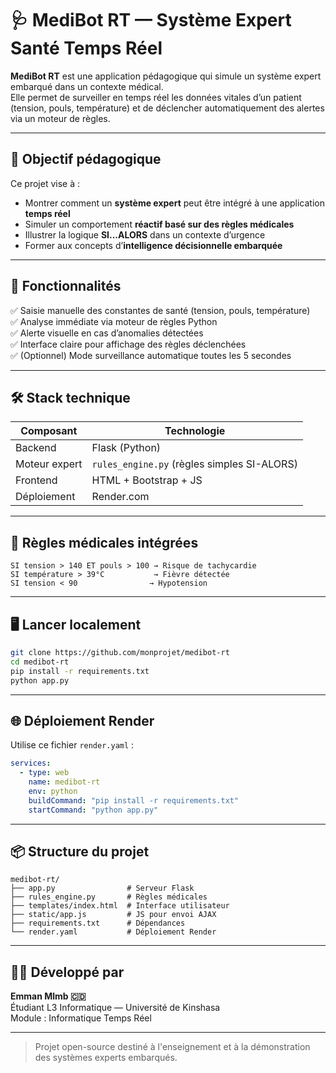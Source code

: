# 🩺 MediBot RT — Système Expert Santé Temps Réel

**MediBot RT** est une application pédagogique qui simule un système expert embarqué dans un contexte médical.  
Elle permet de surveiller en temps réel les données vitales d’un patient (tension, pouls, température) et de déclencher automatiquement des alertes via un moteur de règles.

---

## 🎯 Objectif pédagogique

Ce projet vise à :

- Montrer comment un **système expert** peut être intégré à une application **temps réel**
- Simuler un comportement **réactif basé sur des règles médicales**
- Illustrer la logique **SI...ALORS** dans un contexte d’urgence
- Former aux concepts d’**intelligence décisionnelle embarquée**

---

## 🚀 Fonctionnalités

✅ Saisie manuelle des constantes de santé (tension, pouls, température)  
✅ Analyse immédiate via moteur de règles Python  
✅ Alerte visuelle en cas d’anomalies détectées  
✅ Interface claire pour affichage des règles déclenchées  
✅ (Optionnel) Mode surveillance automatique toutes les 5 secondes

---

## 🛠 Stack technique

| Composant     | Technologie         |
|---------------|---------------------|
| Backend       | Flask (Python)      |
| Moteur expert | `rules_engine.py` (règles simples SI-ALORS) |
| Frontend      | HTML + Bootstrap + JS |
| Déploiement   | Render.com          |

---

## 🧠 Règles médicales intégrées

```text
SI tension > 140 ET pouls > 100 → Risque de tachycardie
SI température > 39°C           → Fièvre détectée
SI tension < 90                → Hypotension
```

---

## 🖥️ Lancer localement

```bash
git clone https://github.com/monprojet/medibot-rt
cd medibot-rt
pip install -r requirements.txt
python app.py
```

---

## 🌐 Déploiement Render

Utilise ce fichier `render.yaml` :

```yaml
services:
  - type: web
    name: medibot-rt
    env: python
    buildCommand: "pip install -r requirements.txt"
    startCommand: "python app.py"
```

---

## 📦 Structure du projet

```
medibot-rt/
├── app.py                # Serveur Flask
├── rules_engine.py       # Règles médicales
├── templates/index.html  # Interface utilisateur
├── static/app.js         # JS pour envoi AJAX
├── requirements.txt      # Dépendances
└── render.yaml           # Déploiement Render
```

---

## 👨‍⚕️ Développé par

**Emman Mlmb 🇨🇩**  
Étudiant L3 Informatique — Université de Kinshasa  
Module : Informatique Temps Réel

---

> Projet open-source destiné à l'enseignement et à la démonstration des systèmes experts embarqués.